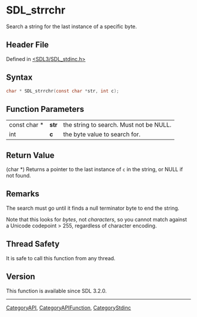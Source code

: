 # SDL_strrchr

Search a string for the last instance of a specific byte.

## Header File

Defined in [<SDL3/SDL_stdinc.h>](https://github.com/libsdl-org/SDL/blob/main/include/SDL3/SDL_stdinc.h)

## Syntax

```c
char * SDL_strrchr(const char *str, int c);
```

## Function Parameters

|              |         |                                         |
| ------------ | ------- | --------------------------------------- |
| const char * | **str** | the string to search. Must not be NULL. |
| int          | **c**   | the byte value to search for.           |

## Return Value

(char *) Returns a pointer to the last instance of `c` in the string, or
NULL if not found.

## Remarks

The search must go until it finds a null terminator byte to end the string.

Note that this looks for _bytes_, not _characters_, so you cannot match
against a Unicode codepoint > 255, regardless of character encoding.

## Thread Safety

It is safe to call this function from any thread.

## Version

This function is available since SDL 3.2.0.





----
[CategoryAPI](CategoryAPI), [CategoryAPIFunction](CategoryAPIFunction), [CategoryStdinc](CategoryStdinc)

